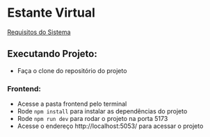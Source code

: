 # Estante Virtual
[Requisitos do Sistema](https://docs.google.com/document/d/1CLV3_vRTy9IyxDqts3k9ov2w6nrGvHwomoQ_KCELLmw/edit?usp=sharing)

## Executando Projeto:

 - Faça o clone do repositório do projeto

### Frontend:
 - Acesse a pasta frontend pelo terminal
 - Rode ``npm install`` para instalar as dependências do projeto
 - Rode ``npm run dev`` para rodar o projeto na porta 5173
 - Acesse o endereço http://localhost:5053/ para acessar o projeto
